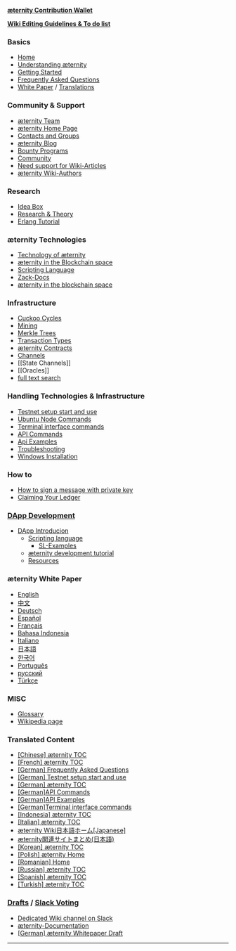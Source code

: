 [**æternity Contribution Wallet**](https://wallet.aeternity.com)

[**Wiki Editing Guidelines & To do list**][todo]

### Basics
- [Home](https://github.com/aeternity/wiki/wiki)
- [Understanding æternity][understandAE]
- [Getting Started][started]
- [Frequently Asked Questions][faq]
- [White Paper](Whitepaper_English) / [Translations](æternity-Whitepaper)

### Community & Support
- [æternity Team][team]
- [æternity Home Page](http://www.aeternity.com/)
- [Contacts and Groups](Contacts-and-Groups)
- [æternity Blog](https://blog.aeternity.com)
- [Bounty Programs][bounty]
- [Community](Community)
- [Need support for Wiki-Articles](Need-support-for-Wiki-Articles)
- [æternity Wiki-Authors](æternity-wiki-authors)

### Research
- [Idea Box][ideabox]
- [Research & Theory][research]
- [Erlang Tutorial](https://www.tutorialspoint.com/erlang/)

### æternity Technologies
- [Technology of æternity][tech]
- [æternity in the Blockchain space][blockchainAndAE]
- [Scripting Language](https://github.com/BumblebeeBat/chalang/tree/master/docs)
- [Zack-Docs](https://github.com/aeternity/testnet/tree/master/docs)
- [æternity in the blockchain space](æternity-in-the-blockchain-space)

### Infrastructure
- [Cuckoo Cycles](Cuckoo-Cycles)
- [Mining][mining]
- [Merkle Trees](Merkle-Trees)
- [Transaction Types](Transaction-Types)
- [æternity Contracts][contracts]
- [Channels](Channels)
- [[State Channels]]
- [[Oracles]]
- [full text search](https://github.com/aeternity/wiki/search?o=desc&type=Wikis)

### Handling Technologies & Infrastructure
- [Testnet setup start and use](testnet-setup-start-and-use)
- [Ubuntu Node Commands](Ubuntu-Node-Commands)
- [Terminal interface commands](Terminal-interface-commands)
- [API Commands](API-Commands)
- [Api Examples](Api-Examples)
- [Troubleshooting][troubleshooting]
- [Windows Installation][wininstall]

### How to
- [How to sign a message with private key][privatekeymessage]
- [Claiming Your Ledger][ledgerclaim]

### [DApp Development](æternity-DApp-Development)
- [DApp Introducion](æternity-DApp-Introducion)
   - [Scripting language](æternity-Scripting-Language)
     - [SL-Examples](æternity-Scripting-Language-Examples)
   - [æternity development tutorial](æternity-development-tutorial)
   - [Resources](æternity-DApp-Developer-Resources)

### æternity White Paper
- [English][WP_engl]
- [中文](Whitepaper_Chinese)
- [Deutsch](Whitepaper_Deutsch)
- [Español](Whitepaper_Español)
- [Français](Whitepaper_French)
- [Bahasa Indonesia](Whitepaper_Indonesia)
- [Italiano](Whitepaper_Italian)
- [日本語](Whitepaper_Japanese)
- [한국어][WP_kr]
- [Português](Whitepaper_-Português)
- [русский](Whitepaper_Russian)
- [Türkçe](Whitepaper_Turkish)

### MISC
- [Glossary](Glossary)
- [Wikipedia page](https://en.wikipedia.org/wiki/AEternity)

### Translated Content
- [[Chinese] æternity TOC]([Chinese]-æternity-TOC)
- [[French] æternity TOC]([French]-æternity-TOC)
- [[German] Frequently Asked Questions]([German]-Frequently-Asked-Questions)
- [[German] Testnet setup start and use]([German]-Testnet-setup-start-and-use)
- [[German] æternity TOC]([German]-æternity-TOC)
- [[German]API Commands]([German]API-Commands)
- [[German]API Examples]([German]Api-Examples)
- [[German]Terminal interface commands]([German]Terminal-interface-commands)
- [[Indonesia] æternity TOC]([Indonesia]-æternity-TOC)
- [[Italian] æternity TOC]([Italian]-æternity-TOC)
- [æternity Wiki日本語ホーム[Japanese]](æternity-Wiki%E6%97%A5%E6%9C%AC%E8%AA%9E%E3%83%9B%E3%83%BC%E3%83%A0[Japanese])
- [æternity関連サイトまとめ(日本語)](æternity%E9%96%A2%E9%80%A3%E3%82%B5%E3%82%A4%E3%83%88%E3%81%BE%E3%81%A8%E3%82%81(%E6%97%A5%E6%9C%AC%E8%AA%9E))
- [[Korean] æternity TOC]([Korean]-æternity-TOC)
- [[Polish] æternity Home]([Polish]-æternity-Home)
- [[Romanian] Home]([Romanian]-Home)
- [[Russian] æternity TOC]([Russian]-æternity-TOC)
- [[Spanish] æternity TOC]([Spanish]-æternity-TOC)
- [[Turkish] æternity TOC]([Turkish]-æternity-TOC)

### [Drafts][drafts] / [Slack Voting](https://aeternity.slack.com/archives/C59BALQCE/p1495699809433243)
- [Dedicated Wiki channel on Slack](https://pacific-beach-20900.herokuapp.com/)
- [æternity-Documentation][doc]
- [[German] æternity Whitepaper Draft]([German]-æternity-Whitepaper-Draft)
***
[drafts]: æternity-wiki-draft-documents
[todo]: Wiki-Guidelines-&-To-Do's
[understandAE]: Understanding-æternity
[faq]: Frequently-Asked-Questions
[tech]: æternity-Technology
[research]: Research-and-Theory
[doc]: æternity-Documentation
[blockchainAndAE]: æternity-in-the-blockchain-space
[contracts]: æternity-Contracts
[team]: æternity-Team
[bounty]: Bounty
[ledgerclaim]: Claiming-Your-Ledger
[started]: Getting-Started
[contact]: Contacts-and-Groups
[privatekeymessage]: How-to-sign-a-message-with-a-private-key%3F
[ideabox]: Idea-Box
[wininstall]: Installing-on-Windows-(work-in-progress,-help-wanted)
[mining]: Mining
[troubleshooting]: Troubleshooting
[WP_engl]: Whitepaper_English
[WP_kr]: Whitepaper_korean-(%ED%95%9C%EA%B5%AD%EC%96%B4)